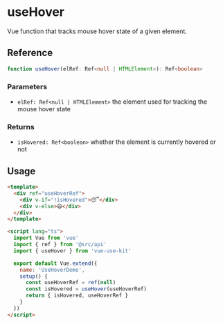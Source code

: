 # useHover

Vue function that tracks mouse hover state of a given element.

## Reference

```typescript
function useHover(elRef: Ref<null | HTMLElement>): Ref<boolean>
```

### Parameters

- `elRef: Ref<null | HTMLElement>` the element used for tracking the mouse hover state

### Returns

- `isHovered: Ref<boolean>` whether the element is currently hovered or not

## Usage

```html
<template>
  <div ref="useHoverRef">
    <div v-if="!isHovered">😴</div>
    <div v-else>😃</div>
  </div>
</template>

<script lang="ts">
  import Vue from 'vue'
  import { ref } from '@src/api'
  import { useHover } from 'vue-use-kit'

  export default Vue.extend({
    name: 'UseHoverDemo',
    setup() {
      const useHoverRef = ref(null)
      const isHovered = useHover(useHoverRef)
      return { isHovered, useHoverRef }
    }
  })
</script>
```

